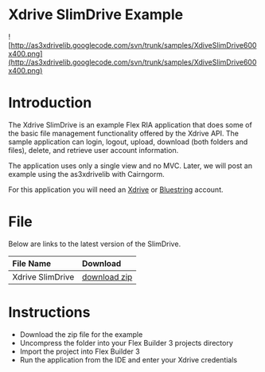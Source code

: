 # Xdrive SlimDrive Example #

![http://as3xdrivelib.googlecode.com/svn/trunk/samples/XdiveSlimDrive600x400.png](http://as3xdrivelib.googlecode.com/svn/trunk/samples/XdiveSlimDrive600x400.png)

# Introduction #

The Xdrive SlimDrive is an example Flex RIA application that does some of the basic file management functionality offered by the Xdrive API.   The sample application can login, logout, upload, download (both folders and files), delete, and retrieve user account information.

The application uses only a single view and no MVC.  Later, we will post an example using the as3xdrivelib with Cairngorm.


For this application you will need an [Xdrive](http://plus.xdrive.com) or [Bluestring](http://www.bluestriong.com) account.

# File #

Below are links to the latest version of the SlimDrive.

| File Name | Download |
|:----------|:---------|
| Xdrive SlimDrive | [download zip](http://as3xdrivelib.googlecode.com/svn/trunk/samples/XdriveSlimDrive.zip) |


# Instructions #

  * Download the zip file for the example
  * Uncompress the folder into your Flex Builder 3 projects directory
  * Import the project into Flex Builder 3
  * Run the application from the IDE and enter your Xdrive credentials